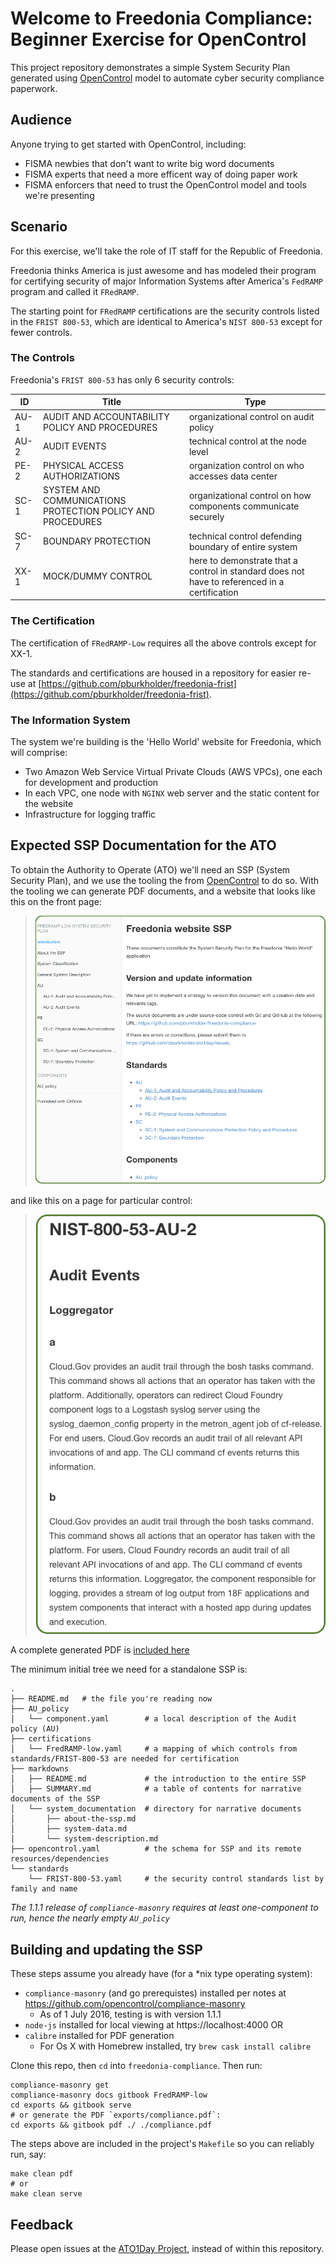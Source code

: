 Welcome to Freedonia Compliance: Beginner Exercise for OpenControl
===================================================================

This project repository demonstrates a simple System Security Plan generated using [OpenControl](http://opencontrol.xyz) model to automate cyber security compliance paperwork.


Audience
---------

Anyone trying to get started with OpenControl, including:

* FISMA newbies that don't want to write big word documents
* FISMA experts that need a more efficent way of doing paper work
* FISMA enforcers that need to trust the OpenControl model and tools we're presenting


Scenario
--------

For this exercise, we'll take the role of IT staff for the Republic of Freedonia.

Freedonia thinks America is just awesome and has modeled their program for certifying security of major Information Systems after America's `FedRAMP` program and called it `FRedRAMP`.

The starting point for `FRedRAMP` certifications are the security controls listed in the `FRIST 800-53`, which are identical to America's `NIST 800-53` except for fewer controls.

### The Controls

Freedonia's `FRIST 800-53` has only 6 security controls:

| ID         | Title          | Type |
| ---------- | -------------- | --------| 
| AU-1 | AUDIT AND ACCOUNTABILITY POLICY AND PROCEDURES | organizational control on audit policy |
| AU-2 | AUDIT EVENTS | technical control at the node level | 
| PE-2 | PHYSICAL ACCESS AUTHORIZATIONS | organization control on who accesses data center |
| SC-1 | SYSTEM AND COMMUNICATIONS PROTECTION POLICY AND PROCEDURES | organizational control on how components communicate securely |
| SC-7 | BOUNDARY PROTECTION | technical control defending boundary of entire system |
| XX-1 | MOCK/DUMMY CONTROL | here to demonstrate that a control in standard does not have to referenced in a certification |

### The Certification

The certification of `FRedRAMP-Low` requires all the above controls except for XX-1. 

The standards and certifications are housed in a repository for easier re-use at [https://github.com/pburkholder/freedonia-frist](https://github.com/pburkholder/freedonia-frist).

### The Information System

The system we're building is the 'Hello World' website for Freedonia, which will comprise:

* Two Amazon Web Service Virtual Private Clouds (AWS VPCs),
one each for development and production
* In each VPC, one node with `NGINX` web server and the static content for the website
* Infrastructure for logging traffic

Expected SSP Documentation for the ATO
--------------------------------------

To obtain the Authority to Operate (ATO) we'll need an SSP (System Security Plan), and we use the tooling the from [OpenControl](https://github.com/opencontrol) to do so. With the tooling we can generate PDF documents, and a website that looks like this on the front page:

> ![frontpage](./assets/frontpage.png)

and like this on a page for particular control:

> ![detailpage](./assets/detailpage.png)

A complete generated PDF is [included here](./assets/example.pdf)

The minimum initial tree we need for a standalone SSP is:

```
.
├── README.md   # the file you're reading now
├── AU_policy
│   └── component.yaml        # a local description of the Audit policy (AU)
├── certifications
│   └── FredRAMP-low.yaml     # a mapping of which controls from standards/FRIST-800-53 are needed for certification
├── markdowns         
│   ├── README.md             # the introduction to the entire SSP
│   ├── SUMMARY.md            # a table of contents for narrative documents of the SSP
│   └── system_documentation  # directory for narrative documents
│       ├── about-the-ssp.md
│       ├── system-data.md
│       └── system-description.md
├── opencontrol.yaml          # the schema for SSP and its remote resources/dependencies
└── standards
    └── FRIST-800-53.yaml     # the security control standards list by family and name
```

*The 1.1.1 release of `compliance-masonry` requires at least one-component to run, hence the nearly empty `AU_policy`*

Building and updating the SSP
-----------------------------

These steps assume you already have (for a \*nix type operating system):
- `compliance-masonry` (and go prerequistes) installed per notes at https://github.com/opencontrol/compliance-masonry
  - As of 1 July 2016, testing is with version 1.1.1
- `node-js` installed for local viewing at https://localhost:4000 OR
- `calibre` installed for PDF generation
  -  For Os X with Homebrew installed, try `brew cask install calibre`

Clone this repo, then `cd` into `freedonia-compliance`.  Then run:

```
compliance-masonry get
compliance-masonry docs gitbook FredRAMP-low
cd exports && gitbook serve
# or generate the PDF `exports/compliance.pdf`:
cd exports && gitbook pdf ./ ./compliance.pdf
```

The steps above are included in the project's `Makefile` so you can reliably run, say:

```
make clean pdf
# or
make clean serve
```

Feedback
--------

Please open issues at the [ATO1Day
Project](https://github.com/pburkholder/ato1day-compliance/issues), instead of within this repository.
